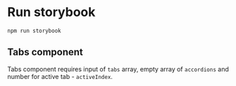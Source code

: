 # Run storybook

`npm run storybook`

## Tabs component

Tabs component requires input of `tabs` array, empty array of `accordions` and number for active tab - `activeIndex`.
